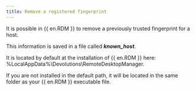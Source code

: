```yaml
---
title: Remove a registered fingerprint
---
```

It is possible in {{ en.RDM }} to remove a previously trusted fingerprint for a host.

This information is saved in a file called ***known_host***.

It is located by default at the installation of {{ en.RDM }} here: %LocalAppData%\Devolutions\RemoteDesktopManager.

If you are not installed in the default path, it will be located in the same folder as your {{ en.RDM }} executable file.
